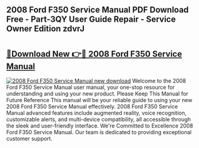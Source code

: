 ## 2008 Ford F350 Service Manual PDF Download Free - Part-3QY User Guide Repair - Service Owner Edition zdvrJ

# <h2><a href="http://bc22150.oget.top/?id=2008+Ford+F350+Service+Manual">🔗Download New 👉🔴 2008 Ford F350 Service Manual</a></h2>

[![2008 Ford F350 Service Manual new download](https://i.imgur.com/5g1atiW.png)](http://bc22150.oget.top/?id=2008+Ford+F350+Service+Manual)
Welcome to the 2008 Ford F350 Service Manual user manual, your one-stop resource for understanding and using your new product. Please Keep This Manual for Future Reference This manual will be your reliable guide to using your new 2008 Ford F350 Service Manual effectively. 2008 Ford F350 Service Manual advanced features include augmented reality, voice recognition, customizable alerts, and multi-device compatibility, all accessible through the sleek and user-friendly interface. We're Committed to Excellence 2008 Ford F350 Service Manual. Our team is dedicated to providing exceptional customer support.
